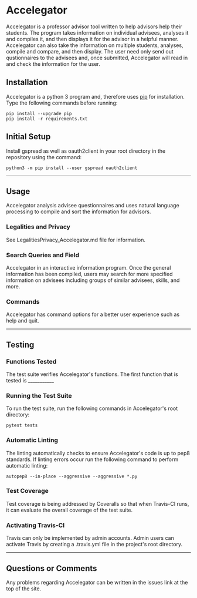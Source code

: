 # Accelegator

Accelegator is a professor advisor tool written to help advisors help their students. The program takes information on
individual advisees, analyses it and compiles it, and then displays it for the advisor in a helpful manner. Accelegator can
also take the information on multiple students, analyses, compile and compare, and then display. The user need only send out
qustionnaires to the advisees and, once submitted, Accelegator will read in and check the information for the user.

## Installation

Accelegator is a python 3 program and, therefore uses [pip](https://pip.pypa.io/en/stable/installing/) for installation. Type
the following commands before running:

```shell
pip install --upgrade pip
pip install -r requirements.txt
```

## Initial Setup

Install gspread as well as oauth2client in your root directory in the repository using the command:

```shell
python3 -m pip install --user gspread oauth2client
```

---

## Usage

Accelegator analysis advisee questionnaires and uses natural language processing to compile and sort the information for
advisors.

### Legalities and Privacy

See LegalitiesPrivacy_Accelegator.md file for information.

### Search Queries and Field

Accelegator in an interactive information program. Once the general information has been compiled, users may search for more
specified information on advisees including groups of similar advisees, skills, and more.

### Commands

Accelegator has command options for a better user experience such as help and quit.

---

## Testing

### Functions Tested

The test suite verifies Accelegator's functions. The first function that is tested is ___________

### Running the Test Suite

To run the test suite, run the following commands in Accelegator's root directory:

```shell
pytest tests
```

### Automatic Linting

The linting automatically checks to ensure Accelegator's code is up to pep8 standards. If linting errors occur run the
following command to perform automatic linting:

```shell
autopep8 --in-place --aggressive --aggressive *.py
```

### Test Coverage

Test coverage is being addressed by Coveralls so that when Travis-CI runs, it can evaluate the overall coverage of the test
suite.

### Activating Travis-CI

Travis can only be implemented by admin accounts. Admin users can activate Travis by creating a .travis.yml file in the
project's root directory.

---

## Questions or Comments
Any problems regarding Accelegator can be written in the issues link at the top of the site.
